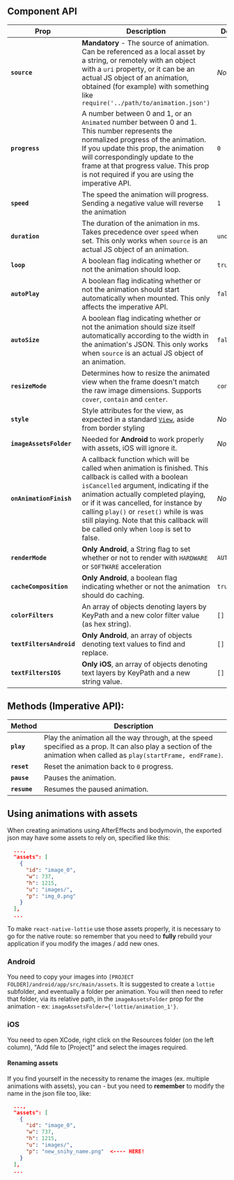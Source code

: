 ## Component API

| Prop | Description | Default |
|---|---|---|
|**`source`**| **Mandatory** - The source of animation. Can be referenced as a local asset by a string, or remotely with an object with a `uri` property, or it can be an actual JS object of an animation, obtained (for example) with something like `require('../path/to/animation.json')` |*None*|
|**`progress`**| A number between 0 and 1, or an `Animated` number between 0 and 1. This number represents the normalized progress of the animation. If you update this prop, the animation will correspondingly update to the frame at that progress value. This prop is not required if you are using the imperative API. |`0`|
|**`speed`**| The speed the animation will progress. Sending a negative value will reverse the animation |`1`|
|**`duration`**| The duration of the animation in ms. Takes precedence over `speed` when set. This only works when `source` is an actual JS object of an animation. |`undefined`|
|**`loop`**|A boolean flag indicating whether or not the animation should loop. |`true`|
|**`autoPlay`**|A boolean flag indicating whether or not the animation should start automatically when mounted. This only affects the imperative API.  |`false`|
|**`autoSize`**|A boolean flag indicating whether or not the animation should size itself automatically according to the width in the animation's JSON. This only works when `source` is an actual JS object of an animation.  |`false`|
|**`resizeMode`**|Determines how to resize the animated view when the frame doesn't match the raw image dimensions. Supports `cover`, `contain` and `center`.  |`contain`|
|**`style`**|Style attributes for the view, as expected in a standard [`View`](http://facebook.github.io/react-native/releases/0.46/docs/layout-props.html), aside from border styling |*None*|
|**`imageAssetsFolder`**| Needed for **Android** to work properly with assets, iOS will ignore it. |*None*|
|**`onAnimationFinish`**| A callback function which will be called when animation is finished. This callback is called with a boolean `isCancelled` argument, indicating if the animation actually completed playing, or if it was cancelled, for instance by calling `play()` or `reset()` while is was still playing. Note that this callback will be called only when `loop` is set to false. |*None*|
|**`renderMode`**| **Only Android**, a String flag to set whether or not to render with `HARDWARE` or `SOFTWARE` acceleration |`AUTOMATIC`|
|**`cacheComposition`**| **Only Android**, a boolean flag indicating whether or not the animation should do caching. |`true`|
|**`colorFilters`**| An array of objects denoting layers by KeyPath and a new color filter value (as hex string). |`[]`|
|**`textFiltersAndroid`**| **Only Android**, an array of objects denoting text values to find and replace. |`[]`|
|**`textFiltersIOS`**| **Only iOS**, an array of objects denoting text layers by KeyPath and a new string value. |`[]`|

## Methods (Imperative API):

| Method | Description |
|---|---|
|**`play`**| Play the animation all the way through, at the speed specified as a prop. It can also play a section of the animation when called as `play(startFrame, endFrame)`.
|**`reset`**| Reset the animation back to `0` progress.
|**`pause`**| Pauses the animation.
|**`resume`**| Resumes the paused animation.

## Using animations with assets

When creating animations using AfterEffects and bodymovin, the exported json may have some assets to rely on, specified like this:

```json
  ...,
  "assets": [
    {
      "id": "image_0",
      "w": 737,
      "h": 1215,
      "u": "images/",
      "p": "img_0.png"
    }
  ],
  ...
```
To make `react-native-lottie` use those assets properly, it is necessary to go for the native route: so remember that you need to **fully** rebuild your application if you modify the images / add new ones.

### Android

You need to copy your images into `[PROJECT FOLDER]/android/app/src/main/assets`. It is suggested to create a `lottie` subfolder, and eventually a folder per animation.
You will then need to refer that folder, via its relative path, in the `imageAssetsFolder` prop for the animation - ex: `imageAssetsFolder={'lottie/animation_1'}`.

### iOS

You need to open XCode, right click on the Resources folder (on the left column), "Add file to [Project]" and select the images required.


#### Renaming assets

If you find yourself in the necessity to rename the images (ex. multiple animations with assets), you can - but you need to **remember** to modify the name in the json file too, like:

```json
  ...,
  "assets": [
    {
      "id": "image_0",
      "w": 737,
      "h": 1215,
      "u": "images/",
      "p": "new_snihy_name.png"  <---- HERE!
    }
  ],
  ...
```
